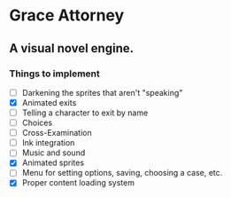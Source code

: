 # Grace Attorney
## A visual novel engine.


### Things to implement
- [ ] Darkening the sprites that aren't "speaking"
- [X] Animated exits
- [ ] Telling a character to exit by name
- [ ] Choices
- [ ] Cross-Examination
- [ ] Ink integration
- [ ] Music and sound
- [X] Animated sprites
- [ ] Menu for setting options, saving, choosing a case, etc.
- [X] Proper content loading system